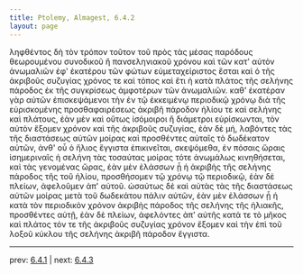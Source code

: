 ```yaml
---
title: Ptolemy, Almagest, 6.4.2
layout: page
---
```


ληφθέντος δὴ τὸν τρόπον τοῦτον τοῦ πρὸς τὰς μέσας παρόδους θεωρουμένου συνοδικοῦ ἢ πανσεληνιακοῦ χρόνου καὶ τῶν κατ' αὐτὸν ἀνωμαλιῶν ἐφ' ἑκατέρου τῶν φώτων εὐμεταχείριστος ἔσται καὶ ὁ τῆς ἀκριβοῦς συζυγίας χρόνος τε καὶ τόπος καὶ ἔτι ἡ κατὰ πλάτος τῆς σελήνης πάροδος ἐκ τῆς συγκρίσεως ἀμφοτέρων τῶν ἀνωμαλιῶν. καθ' ἑκατέραν γὰρ αὐτῶν ἐπισκεψάμενοι τὴν ἐν τῷ ἐκκειμένῳ περιοδικῷ χρόνῳ διὰ τῆς εὑρισκομένης προσθαφαιρέσεως ἀκριβῆ πάροδον ἡλίου τε καὶ σελήνης καὶ πλάτους, ἐὰν μὲν καὶ οὕτως ἰσόμοιροι ἢ διάμετροι εὑρίσκωνται, τὸν αὐτὸν ἕξομεν χρόνον καὶ τῆς ἀκριβοῦς συζυγίας, ἐὰν δὲ μή, λαβόντες τὰς τῆς διαστάσεως αὐτῶν μοίρας καὶ προσθέντες αὐταῖς τὸ δωδέκατον αὐτῶν, ἀνθ' οὗ ὁ ἥλιος ἔγγιστα ἐπικινεῖται, σκεψόμεθα, ἐν πόσαις ὥραις ἰσημεριναῖς ἡ σελήνη τὰς τοσαύτας μοίρας τότε ἀνωμάλως κινηθήσεται, καὶ τὰς γενομένας ὥρας, ἐὰν μὲν ἐλάσσων ᾖ ἡ ἀκριβὴς τῆς σελήνης πάροδος τῆς τοῦ ἡλίου, προσθήσομεν τῷ χρόνῳ τῷ περιοδικῷ, ἐὰν δὲ πλείων, ἀφελοῦμεν ἀπ' αὐτοῦ. ὡσαύτως δὲ καὶ αὐτὰς τὰς τῆς διαστάσεως αὐτῶν μοίρας μετὰ τοῦ δωδεκάτου πάλιν αὐτῶν, ἐὰν μὲν ἐλάσσων ᾖ ἡ κατὰ τὸν περιοδικὸν χρόνον ἀκριβὴς πάροδος τῆς σελήνης τῆς ἡλιακῆς, προσθέντες αὐτῇ, ἐὰν δὲ πλείων, ἀφελόντες ἀπ' αὐτῆς κατά τε τὸ μῆκος καὶ πλάτος τόν τε τῆς ἀκριβοῦς συζυγίας χρόνον ἕξομεν καὶ τὴν ἐπὶ τοῦ λοξοῦ κύκλου τῆς σελήνης ἀκριβῆ πάροδον ἔγγιστα. 

---

prev: [6.4.1](../6.4.1/) | next: [6.4.3](../6.4.3/)

